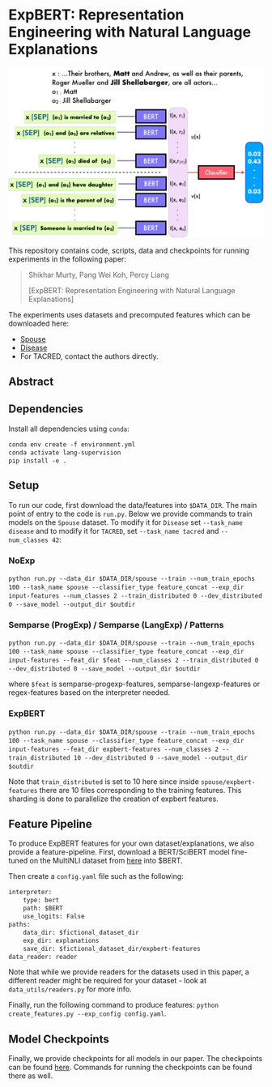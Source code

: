 # ExpBERT: Representation Engineering with Natural Language Explanations

<p align="center">
  <img src="assets/expbert.png" width="550" title="Overview of the ExpBERT approach." alt="Overview of the ExpBERT approach.">
</p>

This repository contains code, scripts, data and checkpoints for running experiments in the following paper:
> Shikhar Murty, Pang Wei Koh, Percy Liang
>
> [ExpBERT: Representation Engineering with Natural Language Explanations]

The experiments uses datasets and precomputed features which can be downloaded here:
- [Spouse](https://drive.google.com/drive/folders/18x2l0oEnudXATN0K91L75uT_Ag0YF_6P?usp=sharing)
- [Disease](https://drive.google.com/drive/folders/1fZEFbWX0e7IZhzNPDroeD8gzu0VoERxt?usp=sharing)
- For TACRED, contact the authors directly.

## Abstract

## Dependencies

Install all dependencies using `conda`:
```
conda env create -f environment.yml
conda activate lang-supervision
pip install -e .
```

## Setup

To run our code, first download the data/features into `$DATA_DIR`. The main point of entry to the code is `run.py`. Below we provide commands to train models on the `Spouse` dataset. To modify it for `Disease` set `--task_name disease` and to modify it for `TACRED`, set `--task_name tacred` and  `--num_classes 42`:

### NoExp

`python run.py --data_dir $DATA_DIR/spouse --train --num_train_epochs 100 --task_name spouse --classifier_type feature_concat --exp_dir input-features --num_classes 2 --train_distributed 0 --dev_distributed 0 --save_model --output_dir $outdir`

### Semparse (ProgExp) / Semparse (LangExp) / Patterns

`python run.py --data_dir $DATA_DIR/spouse --train --num_train_epochs 100 --task_name spouse --classifier_type feature_concat --exp_dir input-features --feat_dir $feat --num_classes 2 --train_distributed 0 --dev_distributed 0 --save_model --output_dir $outdir`

where `$feat` is semparse-progexp-features, semparse-langexp-features or regex-features based on the interpreter needed.

### ExpBERT

`python run.py --data_dir $DATA_DIR/spouse --train --num_train_epochs 100 --task_name spouse --classifier_type feature_concat --exp_dir input-features --feat_dir expbert-features --num_classes 2 --train_distributed 10 --dev_distributed 0 --save_model --output_dir $outdir`

Note that `train_distributed` is set to 10 here since inside `spouse/expbert-features` there are 10 files corresponding to the training features. This sharding is done to parallelize the creation of expbert features.

## Feature Pipeline
To produce ExpBERT features for your own dataset/explanations, we also provide a feature-pipeline. First, download a BERT/SciBERT model fine-tuned on the MultiNLI dataset from [here](https://drive.google.com/drive/folders/18mtsUyvjBU2JHtMjFG_xqSLm-q-0odPH?usp=sharing) into $BERT. 


Then create a `config.yaml` file such as the following:

```
interpreter:
    type: bert
    path: $BERT
    use_logits: False
paths:
    data_dir: $fictional_dataset_dir
    exp_dir: explanations
    save_dir: $fictional_dataset_dir/expbert-features
data_reader: reader
```

Note that while we provide readers for the datasets used in this paper, a different reader might be required for your dataset - look at `data_utils/readers.py` for more info.

Finally, run the following command to produce features: `python create_features.py --exp_config config.yaml`. 

## Model Checkpoints

Finally, we provide checkpoints for all models in our paper. The checkpoints can be found [here](https://drive.google.com/drive/folders/1cTITDWxUSMHiVYeGd0BL0mydGFanwUcW?usp=sharing). Commands for running the checkpoints can be found there as well.
